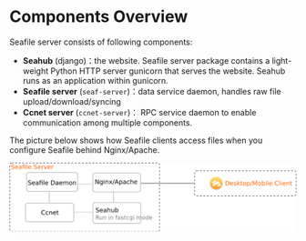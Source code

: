 # Components Overview

Seafile server consists of following components:

- **Seahub** (django)：the website. Seafile server package contains a light-weight Python HTTP server gunicorn that serves the website. Seahub runs as an application within gunicorn.
- **Seafile server** (``seaf-server``)：data service daemon, handles raw file upload/download/syncing
- **Ccnet server** (``ccnet-server``)： RPC service daemon to enable communication among multiple components. 

The picture below shows how Seafile clients access files when you configure Seafile behind Nginx/Apache. 

![Seafile Sync](../images/seafile-arch-new-http.png)



